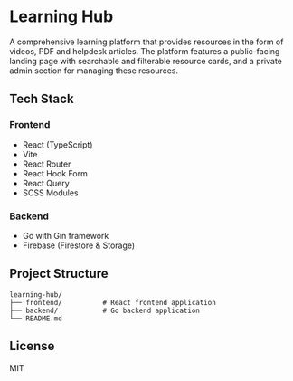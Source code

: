 # Learning Hub

A comprehensive learning platform that provides resources in the form of videos, PDF and helpdesk articles. The platform features a public-facing landing page with searchable and filterable resource cards, and a private admin section for managing these resources.

## Tech Stack

### Frontend
- React (TypeScript)
- Vite
- React Router
- React Hook Form
- React Query
- SCSS Modules

### Backend
- Go with Gin framework
- Firebase (Firestore & Storage)

## Project Structure

```
learning-hub/
├── frontend/          # React frontend application
├── backend/           # Go backend application
└── README.md
```

## License

MIT